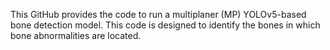 This GitHub provides the code to run a multiplaner (MP) YOLOv5-based bone detection model. This code is designed to identify the bones in which bone abnormalities are located.

